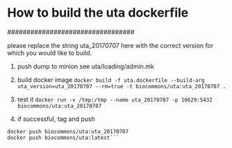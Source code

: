 # How to build the uta dockerfile
#################################

please replace the string uta_20170707 here with the correct version for which you would like to build.

1. push dump to minion
see uta/loading/admin.mk

2. build docker image
```docker build -f uta.dockerfile --build-arg uta_version=uta_20170707 --rm=true -t biocommons/uta:uta_20170707 .```

3. test it
```docker run -v /tmp:/tmp --name uta_20170707 -p 10629:5432 biocommons/uta:uta_20170707```

4. if successful, tag and push
```docker tag biocommons/uta:uta_20170707 biocommons/uta
docker push biocommons/uta:uta_20170707
docker push biocommons/uta:latest```